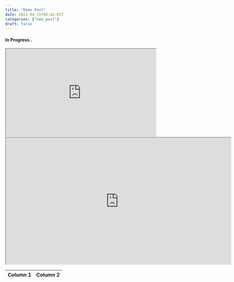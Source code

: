 ```yaml
---
title: "Demo Post"
date: 2021-04-15T08:42:07Z
categories: ["new_post"]
draft: false
---
```


#### **In Progress..**


<iframe width="480" height="280"
    src="https://www.youtube.com/embed/tgbNymZ7vqY">
</iframe>


<iframe width="720" height="405"
    src="https://www.youtube.com/embed/tgbNymZ7vqY">
</iframe>


  Column 1  |  Column 2  |
  -------------- |---------------- |
